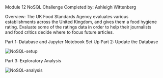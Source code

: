Module 12 NoSQL Challenge Completed by: Ashleigh Wittenberg

Overview: The UK Food Standards Agency evaluates various establishments across the United Kingdom, and gives them a food hygiene rating. Evaluate some of the ratings data in order to help their journalists and food critics decide where to focus future articles.

Part 1: Database and Jupyter Notebook Set Up
Part 2: Update the Database

![NoSQL-setup](https://github.com/Ashleigh-Wittenberg/nosql-challenge/assets/152832328/50328a43-df58-482e-8a30-c6d5cade54e5)

Part 3: Exploratory Analysis

![NoSQL-analysis](https://github.com/Ashleigh-Wittenberg/nosql-challenge/assets/152832328/6e00adbe-bfd6-4202-a3d4-8c7470e3e0f9)
